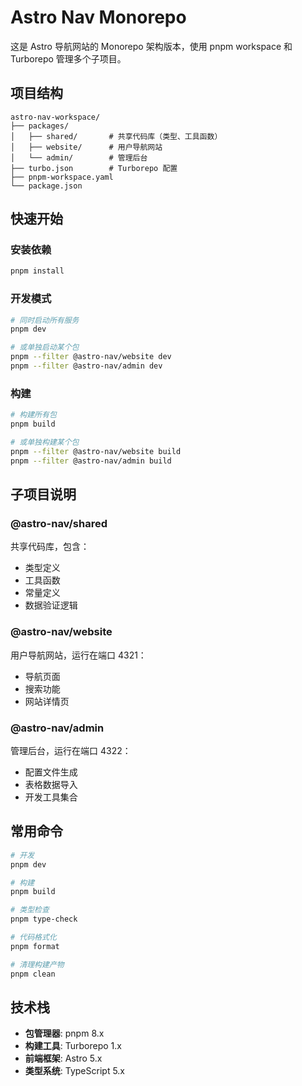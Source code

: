 # Astro Nav Monorepo

这是 Astro 导航网站的 Monorepo 架构版本，使用 pnpm workspace 和 Turborepo 管理多个子项目。

## 项目结构

```
astro-nav-workspace/
├── packages/
│   ├── shared/       # 共享代码库（类型、工具函数）
│   ├── website/      # 用户导航网站
│   └── admin/        # 管理后台
├── turbo.json        # Turborepo 配置
├── pnpm-workspace.yaml
└── package.json
```

## 快速开始

### 安装依赖

```bash
pnpm install
```

### 开发模式

```bash
# 同时启动所有服务
pnpm dev

# 或单独启动某个包
pnpm --filter @astro-nav/website dev
pnpm --filter @astro-nav/admin dev
```

### 构建

```bash
# 构建所有包
pnpm build

# 或单独构建某个包
pnpm --filter @astro-nav/website build
pnpm --filter @astro-nav/admin build
```

## 子项目说明

### @astro-nav/shared

共享代码库，包含：
- 类型定义
- 工具函数
- 常量定义
- 数据验证逻辑

### @astro-nav/website

用户导航网站，运行在端口 4321：
- 导航页面
- 搜索功能
- 网站详情页

### @astro-nav/admin

管理后台，运行在端口 4322：
- 配置文件生成
- 表格数据导入
- 开发工具集合

## 常用命令

```bash
# 开发
pnpm dev

# 构建
pnpm build

# 类型检查
pnpm type-check

# 代码格式化
pnpm format

# 清理构建产物
pnpm clean
```

## 技术栈

- **包管理器**: pnpm 8.x
- **构建工具**: Turborepo 1.x
- **前端框架**: Astro 5.x
- **类型系统**: TypeScript 5.x
